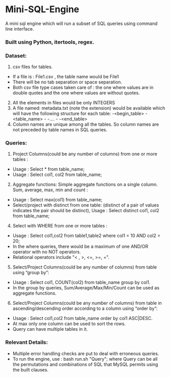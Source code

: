 # Mini-SQL-Engine
A mini sql engine which will run a subset of SQL queries using command line interface.
### Built using Python, itertools, regex.

### Dataset:
1. csv files for tables.
- If a file is : File1.csv , the table name would be File1
- There will be no tab separation or space separation.
- Both csv file type cases taken care of : the one where values are in double quotes and the one where values are without quotes.
2. All the elements in files would be only INTEGERS
3. A file named: metadata.txt (note the extension) would be available which will have the following structure for each table:
-<begin_table>
-<table_name>
-<attribute1>
-....
-<attributeN>
-<end_table>
4. Column names are unique among all the tables. So column names are not preceded by table names in SQL queries.

### Queries:
1. Project Columns(could be any number of columns) from one or more tables :
- Usage : Select * from table_name;
- Usage : Select col1, col2 from table_name;
2. Aggregate functions: Simple aggregate functions on a single column.
Sum, average, max, min and count :
- Usage : Select max(col1) from table_name;
- Select/project with distinct from one table: (distinct of a pair of values indicates the pair should be distinct), Usage : Select distinct col1, col2 from table_name;
4. Select with WHERE from one or more tables :
- Usage : Select col1,col2 from table1,table2 where col1 = 10 AND col2 = 20;
- In the where queries, there would be a maximum of one AND/OR operator with no NOT operators.
- Relational operators include "< , >, <=, >=, =".
5. Select/Project Columns(could be any number of columns) from table using “group by”:
- Usage : Select col1, COUNT(col2) from table_name group by col1.
- In the group by queries, Sum/Average/Max/Min/Count can be used as aggregate functions.
6. Select/Project Columns(could be any number of columns) from table in ascending/descending order according to a column using “order by”:
- Usage : Select col1,col2 from table_name order by col1 ASC|DESC.
- At max only one column can be used to sort the rows.
- Query can have multiple tables in it.

### Relevant Details:
- Multiple error handling checks are put to deal with erroneous queries.
- To run the engine, use : bash run.sh "Query";
where Query can be all the permutations and combinations of SQL that MySQL permits using the built clauses.
